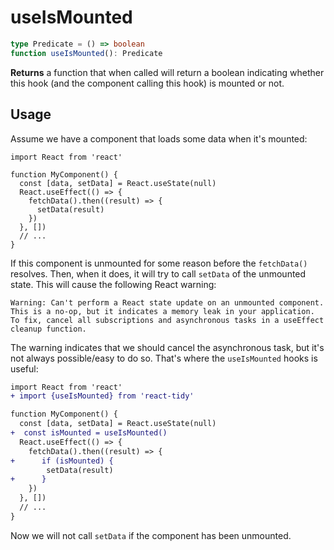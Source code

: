# useIsMounted

```ts
type Predicate = () => boolean
function useIsMounted(): Predicate
```

**Returns** a function that when called will return a boolean indicating whether this hook (and the component calling this hook) is mounted or not.

## Usage

Assume we have a component that loads some data when it's mounted:

```tsx
import React from 'react'

function MyComponent() {
  const [data, setData] = React.useState(null)
  React.useEffect(() => {
    fetchData().then((result) => {
      setData(result)
    })
  }, [])
  // ...
}
```

If this component is unmounted for some reason before the `fetchData()` resolves. Then, when it does, it will try to call `setData` of the unmounted state. This will cause the following React warning:

```
Warning: Can't perform a React state update on an unmounted component. This is a no-op, but it indicates a memory leak in your application. To fix, cancel all subscriptions and asynchronous tasks in a useEffect cleanup function.
```

The warning indicates that we should cancel the asynchronous task, but it's not always possible/easy to do so. That's where the `useIsMounted` hooks is useful:

```diff
import React from 'react'
+ import {useIsMounted} from 'react-tidy'

function MyComponent() {
  const [data, setData] = React.useState(null)
+  const isMounted = useIsMounted()
  React.useEffect(() => {
    fetchData().then((result) => {
+      if (isMounted) {
        setData(result)
+      }
    })
  }, [])
  // ...
}
```

Now we will not call `setData` if the component has been unmounted.
